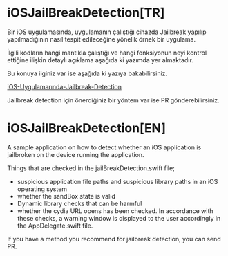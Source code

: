 # iOSJailBreakDetection[TR]

Bir iOS uygulamasında, uygulamanın çalıştığı cihazda Jailbreak yapılıp yapılmadığının nasıl tespit edileceğine yönelik örnek bir uygulama.

İlgili kodların hangi mantıkla çalıştığı ve hangi fonksiyonun neyi kontrol ettiğine ilişkin detaylı açıklama aşağıda ki yazımda yer almaktadır.

Bu konuya ilginiz var ise aşağıda ki yazıya bakabilirsiniz.

[iOS-Uygulamarında-Jailbreak-Detection]("https://medium.com/@abdusselamkeskin/mobil-güvenlikte-önemli-bir-adım-ios-jailbreak-tespit-rehberi-06998b87926c")

Jailbreak detection için önerdiğiniz bir yöntem var ise PR gönderebilirsiniz.

# iOSJailBreakDetection[EN]

A sample application on how to detect whether an iOS application is jailbroken on the device running the application.

Things that are checked in the jailBreakDetection.swift file;

- suspicious application file paths and suspicious library paths in an iOS operating system 
- whether the sandBox state is valid
- Dynamic library checks that can be harmful
- whether the cydia URL opens
has been checked.
In accordance with these checks, a warning window is displayed to the user accordingly in the AppDelegate.swift file.

If you have a method you recommend for jailbreak detection, you can send PR.
